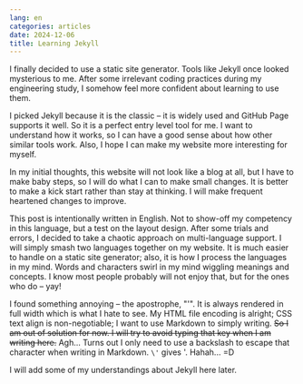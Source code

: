```yaml
---
lang: en
categories: articles
date: 2024-12-06
title: Learning Jekyll
---
```

I finally decided to use a static site generator. Tools like Jekyll once looked mysterious to me. After some irrelevant coding practices during my engineering study, I somehow feel more confident about learning to use them.

I picked Jekyll because it is the classic – it is widely used and GitHub Page supports it well. So it is a perfect entry level tool for me. I want to understand how it works, so I can have a good sense about how other similar tools work. Also, I hope I can make my website more interesting for myself.

In my initial thoughts, this website will not look like a blog at all, but I have to make baby steps, so I will do what I can to make small changes. It is better to make a kick start rather than stay at thinking. I will make frequent heartened changes to improve.

This post is intentionally written in English. Not to show-off my competency in this language, but a test on the layout design. After some trials and errors, I decided to take a chaotic approach on multi-language support. I will simply smash two languages together on my website. It is much easier to handle on a static site generator; also, it is how I process the languages in my mind. Words and characters swirl in my mind wiggling meanings and concepts. I know most people probably will not enjoy that, but for the ones who do – yay!

I found something annoying – the apostrophe, "'". It is always rendered in full width which is what I hate to see. My HTML file encoding is alright; CSS text align is non-negotiable; I want to use Markdown to simply writing. ~~So I am out of solution for now. I will try to avoid typing that key when I am writing here.~~ Agh... Turns out I only need to use a backslash to escape that character when writing in Markdown. `\'` gives \'. Hahah... =D

I will add some of my understandings about Jekyll here later.

